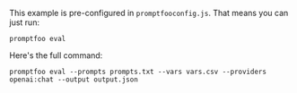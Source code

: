 This example is pre-configured in `promptfooconfig.js`. That means you can just run:

```
promptfoo eval
```

Here's the full command:

```
promptfoo eval --prompts prompts.txt --vars vars.csv --providers openai:chat --output output.json
```
